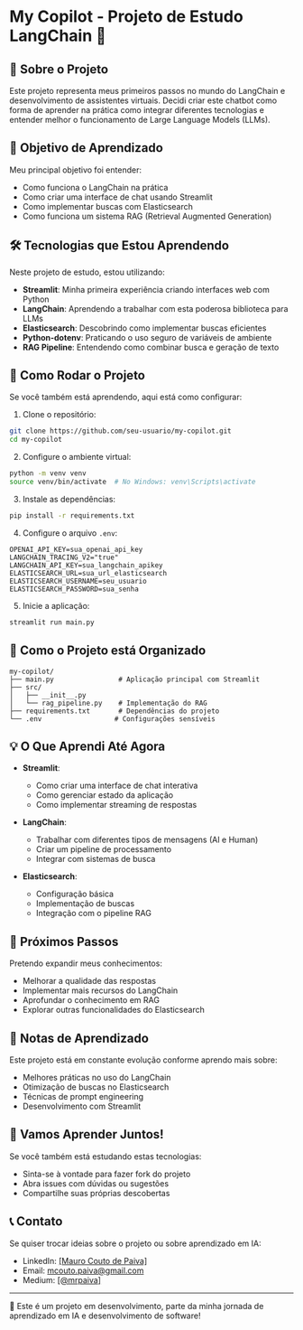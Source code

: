 # My Copilot - Projeto de Estudo LangChain 🤖

## 🎯 Sobre o Projeto

Este projeto representa meus primeiros passos no mundo do LangChain e desenvolvimento de assistentes virtuais. Decidi criar este chatbot como forma de aprender na prática como integrar diferentes tecnologias e entender melhor o funcionamento de Large Language Models (LLMs).

## 🌱 Objetivo de Aprendizado

Meu principal objetivo foi entender:
- Como funciona o LangChain na prática
- Como criar uma interface de chat usando Streamlit
- Como implementar buscas com Elasticsearch
- Como funciona um sistema RAG (Retrieval Augmented Generation)

## 🛠️ Tecnologias que Estou Aprendendo

Neste projeto de estudo, estou utilizando:

- **Streamlit**: Minha primeira experiência criando interfaces web com Python
- **LangChain**: Aprendendo a trabalhar com esta poderosa biblioteca para LLMs
- **Elasticsearch**: Descobrindo como implementar buscas eficientes
- **Python-dotenv**: Praticando o uso seguro de variáveis de ambiente
- **RAG Pipeline**: Entendendo como combinar busca e geração de texto

## 🚀 Como Rodar o Projeto

Se você também está aprendendo, aqui está como configurar:

1. Clone o repositório:
```bash
git clone https://github.com/seu-usuario/my-copilot.git
cd my-copilot
```

2. Configure o ambiente virtual:
```bash
python -m venv venv
source venv/bin/activate  # No Windows: venv\Scripts\activate
```

3. Instale as dependências:
```bash
pip install -r requirements.txt
```

4. Configure o arquivo `.env`:
```env
OPENAI_API_KEY=sua_openai_api_key
LANGCHAIN_TRACING_V2="true"
LANGCHAIN_API_KEY=sua_langchain_apikey
ELASTICSEARCH_URL=sua_url_elasticsearch
ELASTICSEARCH_USERNAME=seu_usuario
ELASTICSEARCH_PASSWORD=sua_senha
```

5. Inicie a aplicação:
```bash
streamlit run main.py
```

## 📂 Como o Projeto está Organizado

```
my-copilot/
├── main.py                # Aplicação principal com Streamlit
├── src/
│   ├── __init__.py
│   └── rag_pipeline.py    # Implementação do RAG
├── requirements.txt       # Dependências do projeto
└── .env                  # Configurações sensíveis
```

## 💡 O Que Aprendi Até Agora

- **Streamlit**: 
  - Como criar uma interface de chat interativa
  - Como gerenciar estado da aplicação
  - Como implementar streaming de respostas

- **LangChain**:
  - Trabalhar com diferentes tipos de mensagens (AI e Human)
  - Criar um pipeline de processamento
  - Integrar com sistemas de busca

- **Elasticsearch**:
  - Configuração básica
  - Implementação de buscas
  - Integração com o pipeline RAG

## 🔄 Próximos Passos

Pretendo expandir meus conhecimentos:
- Melhorar a qualidade das respostas
- Implementar mais recursos do LangChain
- Aprofundar o conhecimento em RAG
- Explorar outras funcionalidades do Elasticsearch

## 📝 Notas de Aprendizado

Este projeto está em constante evolução conforme aprendo mais sobre:
- Melhores práticas no uso do LangChain
- Otimização de buscas no Elasticsearch
- Técnicas de prompt engineering
- Desenvolvimento com Streamlit

## 🤝 Vamos Aprender Juntos!

Se você também está estudando estas tecnologias:
- Sinta-se à vontade para fazer fork do projeto
- Abra issues com dúvidas ou sugestões
- Compartilhe suas próprias descobertas

## 📞 Contato

Se quiser trocar ideias sobre o projeto ou sobre aprendizado em IA:
- LinkedIn: [\[Mauro Couto de Paiva\]](https://www.linkedin.com/in/mauro-couto-de-paiva/)
- Email: mcouto.paiva@gmail.com
- Medium: [\[@mrpaiva\]](https://medium.com/@mrpaiva)

---

🌟 Este é um projeto em desenvolvimento, parte da minha jornada de aprendizado em IA e desenvolvimento de software!